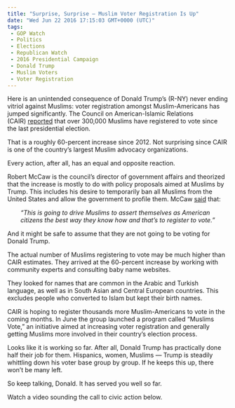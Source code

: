 ```yaml
---
title: "Surprise, Surprise – Muslim Voter Registration Is Up"
date: "Wed Jun 22 2016 17:15:03 GMT+0000 (UTC)"
tags: 
 - GOP Watch
 - Politics
 - Elections
 - Republican Watch
 - 2016 Presidential Campaign
 - Donald Trump
 - Muslim Voters
 - Voter Registration
---
```

<p><!--OffDef--></p><p><!--Ads1--></p><p>Here is an unintended consequence of Donald Trump&#x2019;s (R-NY) never ending vitriol against Muslims: voter registration amongst Muslim-Americans has jumped significantly.&#xA0;The Council on American-Islamic Relations (CAIR)&#xA0;<a href="http://www.cnn.com/2016/06/21/politics/muslim-voters-election/index.html" onclick="__gaTracker(&apos;send&apos;, &apos;event&apos;, &apos;outbound-article&apos;, &apos;http://www.cnn.com/2016/06/21/politics/muslim-voters-election/index.html&apos;, &apos;reported&apos;);" target="_blank">reported</a> that over 300,000 Muslims have registered to vote since the last&#xA0;presidential election.</p><p>That is a roughly 60-percent increase since 2012. Not surprising since CAIR is&#xA0;one of the country&#x2019;s largest Muslim advocacy organizations.</p><p>Every action, after all, has an equal and opposite reaction.</p><p>Robert McCaw is the council&#x2019;s director of government affairs and theorized that the increase is mostly to do with policy proposals aimed at Muslims by Trump. This includes his desire to temporarily ban all Muslims from the United States and allow the government to profile them. McCaw&#xA0;<a href="http://www.cnn.com/2016/06/21/politics/muslim-voters-election/index.html" onclick="__gaTracker(&apos;send&apos;, &apos;event&apos;, &apos;outbound-article&apos;, &apos;http://www.cnn.com/2016/06/21/politics/muslim-voters-election/index.html&apos;, &apos;said&apos;);" target="_blank">said</a> that:</p><p style="padding-left: 30px;"><em>&#x201C;This is going to drive Muslims to assert themselves as American citizens the best way they know how and that&#x2019;s to register to vote.&#x201D; &#xA0;</em></p><p>And it might be safe to assume that they are not going to be voting for Donald Trump.</p><p>The actual number of Muslims registering to vote may be much higher than CAIR estimates. They arrived at the 60-percent increase by working with community experts and consulting baby name websites.</p><p>They looked&#xA0;for&#xA0;names that are common in the Arabic and Turkish language, as well as in South Asian and Central European countries. This excludes people who converted to Islam but kept their birth names.</p><p><!--Ads2--></p><p>CAIR is hoping to register thousands more Muslim-Americans to vote in the coming months. In June the group launched a program called &#x201C;Muslims Vote,&#x201D; an initiative aimed at increasing voter registration and generally getting Muslims more involved in their country&#x2019;s election process.</p><p>Looks like it is working so far. After all, Donald Trump has practically done half their job for them.&#xA0;Hispanics, women, Muslims &#x2014; Trump is steadily whittling down his voter base group by group. If he keeps this up, there won&#x2019;t be many left.</p><p>So keep talking, Donald. It has served you well so far.</p><p>Watch a video sounding the call to civic action below.</p>